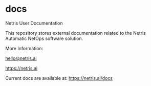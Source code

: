 # docs
Netris User Documentation

This repository stores external documentation related to the Netris Automatic NetOps software solution.

More Information:

hello@netris.ai

https://netris.ai

Current docs are available at: https://netris.ai/docs
